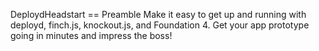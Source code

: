DeploydHeadstart
== Preamble
Make it easy to get up and running with deployd, finch.js, knockout.js, and Foundation 4. Get your app prototype going in minutes and impress the boss!